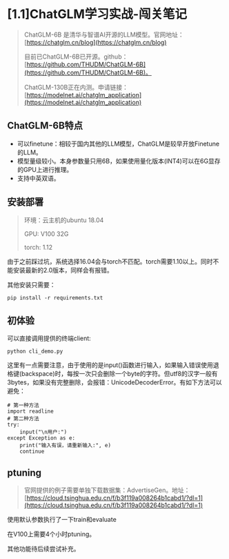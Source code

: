 # [1.1]ChatGLM学习实战-闯关笔记

> ChatGLM-6B 是清华与智谱AI开源的LLM模型。官网地址：[https://chatglm.cn/blog](https://chatglm.cn/blog)
> 
> 目前已ChatGLM-6B已开源。github：[https://github.com/THUDM/ChatGLM-6B](https://github.com/THUDM/ChatGLM-6B)。
> 
> ChatGLM-130B正在内测。申请链接：[https://modelnet.ai/chatglm_application](https://modelnet.ai/chatglm_application)

## ChatGLM-6B特点
* 可以finetune：相较于国内其他的LLM模型，ChatGLM是较早开放Finetune的LLM。
* 模型量级较小。本身参数量只用6B，如果使用量化版本(INT4)可以在6G显存的GPU上进行推理。
* 支持中英双语。

## 安装部署
> 环境：云主机的ubuntu 18.04 
>
> GPU: V100 32G
> 
> torch: 1.12

由于之前踩过坑，系统选择16.04会与torch不匹配。torch需要1.10以上。同时不能安装最新的2.0版本，同样会有报错。

其他安装只需要：
```
pip install -r requirements.txt
```

## 初体验

可以直接调用提供的终端client:
```
python cli_demo.py
```

这里有一点需要注意，由于使用的是input()函数进行输入，如果输入错误使用退格键(backspace)时，每按一次只会删除一个byte的字符。但utf8的汉字一般有3bytes，如果没有完整删除，会报错：UnicodeDecoderError。有如下方法可以避免：
```
# 第一种方法
import readline
# 第二种方法
try:
    input("\n用户:")
except Exception as e:
    print("输入有误，请重新输入:", e)
    continue
```

## ptuning
> 官网提供的例子需要单独下载数据集：AdvertiseGen。地址：[https://cloud.tsinghua.edu.cn/f/b3f119a008264b1cabd1/?dl=1](https://cloud.tsinghua.edu.cn/f/b3f119a008264b1cabd1/?dl=1)
>

使用默认参数执行了一下train和evaluate

在V100上需要4个小时ptuning。

其他功能待后续尝试补充。
